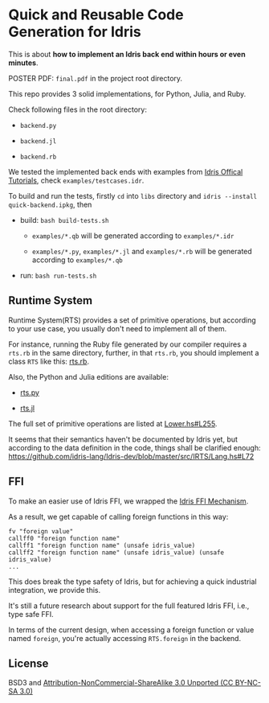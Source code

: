 # Quick and Reusable Code Generation for Idris

This is about **how to implement an Idris back end within hours or even minutes**.

POSTER PDF: `final.pdf` in the project root directory.

This repo provides 3 solid implementations, for Python, Julia, and Ruby.

Check following files in the root directory:

- `backend.py`

- `backend.jl`

- `backend.rb`  

We tested the implemented back ends with examples from [Idris Offical Tutorials](http://docs.idris-lang.org/en/latest/tutorial),
check `examples/testcases.idr`.

To build and run the tests, firstly `cd` into `libs` directory and `idris --install quick-backend.ipkg`, then

- build: `bash build-tests.sh`

    - `examples/*.qb` will be generated according to `examples/*.idr`

    - `examples/*.py`, `examples/*.jl` and `examples/*.rb`  will be generated according to `examples/*.qb`
   
- run: `bash run-tests.sh`

## Runtime System

Runtime System(RTS) provides a set of primitive operations, but according to your use case, you usually
don't need to implement all of them.

For instance, running the Ruby file generated by our compiler requires a `rts.rb` in the same directory,
further, in that `rts.rb`, you should implement a class `RTS` like this: [rts.rb](https://bitbucket.org/thautwarm/ppl2020-idris-codegen-backend/src/master/examples/rts.rb).

Also, the Python and Julia editions are available:

- [rts.py](https://bitbucket.org/thautwarm/ppl2020-idris-codegen-backend/src/master/examples/rts.py)

- [rts.jl](https://bitbucket.org/thautwarm/ppl2020-idris-codegen-backend/src/master/examples/rts.jl)

The full set of primitive operations are listed at [Lower.hs#L255](https://bitbucket.org/thautwarm/ppl2020-idris-codegen-backend/src/b5dee65c805a0715785f1eeac949de16e37da966/src/Quick/Lower.hs#lines-255).

It seems that their semantics haven't be documented by Idris yet, but according to the data definition in the code,
things shall be clarified enough: https://github.com/idris-lang/Idris-dev/blob/master/src/IRTS/Lang.hs#L72

## FFI

To make an easier use of Idris FFI, we wrapped the [Idris FFI Mechanism](http://docs.idris-lang.org/en/latest/reference/ffi.html).

As a result, we get capable of calling foreign functions in this way:

```
fv "foreign value"
callff0 "foreign function name"
callff1 "foreign function name" (unsafe idris_value)
callff2 "foreign function name" (unsafe idris_value) (unsafe idris_value)
...
```

This does break the type safety of Idris, but for achieving a quick industrial integration, we provide this.

It's still a future research about support for the full featured Idris FFI, i.e., type safe FFI.

In terms of the current design,
when accessing a foreign function or value named `foreign`, you're actually accessing `RTS.foreign` in the backend.     

## License

BSD3 and [Attribution-NonCommercial-ShareAlike 3.0 Unported (CC BY-NC-SA 3.0)](https://creativecommons.org/licenses/by-nc-sa/3.0/)